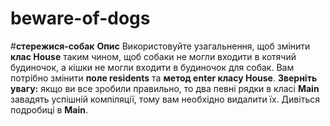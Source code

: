 # beware-of-dogs

#**стережися-собак**
**Опис**
Використовуйте узагальнення, щоб змінити **клас House** таким чином, щоб собаки не могли входити в котячий будиночок, а кішки не могли входити в будиночок для собак.
Вам потрібно змінити **поле residents** та **метод enter класу House**.
**Зверніть увагу:** якщо ви все зробили правильно, то два певні рядки в класі **Main** завадять успішній компіляції, тому вам необхідно видалити їх. Дивіться подробиці в **Main**.
